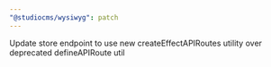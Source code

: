 ```yaml
---
"@studiocms/wysiwyg": patch
---
```


Update store endpoint to use new createEffectAPIRoutes utility over deprecated defineAPIRoute util
